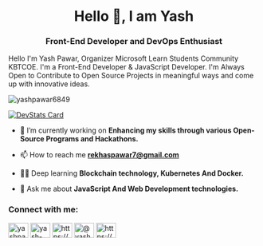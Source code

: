 <h1 align="center">Hello 👋, I am Yash</h1>
<h3 align="center">Front-End Developer and  DevOps Enthusiast</h3>
<p> Hello I'm Yash Pawar, Organizer Microsoft Learn Students Community KBTCOE. I'm a Front-End Developer & JavaScript Developer. I'm Always Open to Contribute to Open Source Projects in meaningful ways and come up with innovative ideas.</p>

<p align="left"> <img src="https://komarev.com/ghpvc/?username=yashpawar6849&label=Profile%20views&color=0e75b6&style=flat" alt="yashpawar6849" /> </p>

[![DevStats Card](https://devstats.me/?username=yashpawar6849)](https://github.com/tico88612/devstats-card)

- 🌱 I’m currently working on **Enhancing my skills through various Open-Source Programs and Hackathons.**

- 📫 How to reach me **rekhaspawar7@gmail.com**

- 👨‍💻 Deep learning **Blockchain technology, Kubernetes And Docker.**

- 💬 Ask me about **JavaScript And Web Development technologies.**

<h3 align="left">Connect with me:</h3>
<p align="left">
<a href="https://twitter.com/yashpawar6849" target="blank"><img align="center" src="https://raw.githubusercontent.com/rahuldkjain/github-profile-readme-generator/master/src/images/icons/Social/twitter.svg" alt="yashpawar6849" height="30" width="40" /></a>
<a href="https://linkedin.com/in/yash-sanjivkumar-pawar-862702287/" target="blank"><img align="center" src="https://raw.githubusercontent.com/rahuldkjain/github-profile-readme-generator/master/src/images/icons/Social/linked-in-alt.svg" alt="yash-sanjivkumar-pawar-862702287/" height="30" width="40" /></a>
<a href="https://instagram.com/https://www.instagram.com/yashpawar6849/" target="blank"><img align="center" src="https://raw.githubusercontent.com/rahuldkjain/github-profile-readme-generator/master/src/images/icons/Social/instagram.svg" alt="https://www.instagram.com/yashpawar6849/" height="30" width="40" /></a>
<a href="https://hashnode.com/@yashpawar6849" target="blank"><img align="center" src="https://raw.githubusercontent.com/rahuldkjain/github-profile-readme-generator/master/src/images/icons/Social/hashnode.svg" alt="@yashpawar6849" height="30" width="40" /></a>
<a href="https://discord.gg/https://discord.gg/pFbRYypt" target="blank"><img align="center" src="https://raw.githubusercontent.com/rahuldkjain/github-profile-readme-generator/master/src/images/icons/Social/discord.svg" alt="https://discord.gg/pFbRYypt" height="30" width="40" /></a>
</p>
